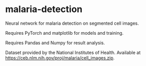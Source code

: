 # malaria-detection
Neural network for malaria detection on segmented cell images.

Requires PyTorch and matplotlib for models and training.

Requires Pandas and Numpy for result analysis.

Dataset provided by the National Institutes of Health. Available at https://ceb.nlm.nih.gov/proj/malaria/cell_images.zip.
